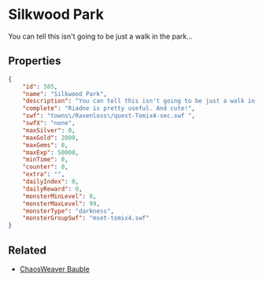# Silkwood Park

You can tell this isn't going to be just a walk in the park...

## Properties

```json
{
    "id": 585,
    "name": "Silkwood Park",
    "description": "You can tell this isn't going to be just a walk in the park...",
    "complete": "Riadne is pretty useful. And cute!",
    "swf": "towns\/Ravenloss\/quest-Tomix4-sec.swf ",
    "swfX": "none",
    "maxSilver": 0,
    "maxGold": 2000,
    "maxGems": 0,
    "maxExp": 50000,
    "minTime": 0,
    "counter": 0,
    "extra": "",
    "dailyIndex": 0,
    "dailyReward": 0,
    "monsterMinLevel": 0,
    "monsterMaxLevel": 99,
    "monsterType": "darkness",
    "monsterGroupSwf": "mset-tomix4.swf"
}
```

## Related

- [ChaosWeaver Bauble](../items/3712-chaosweaver-bauble.md)

